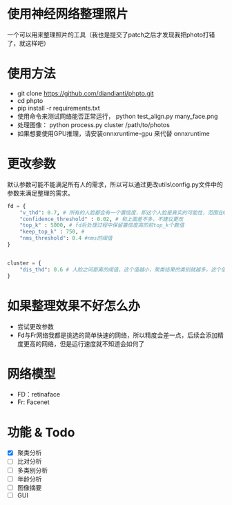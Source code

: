 # 使用神经网络整理照片

一个可以用来整理照片的工具（我也是提交了patch之后才发现我把photo打错了，就这样吧）


# 使用方法
- git clone https://github.com/diandianti/phpto.git
- cd phpto
- pip install -r requirements.txt
- 使用命令来测试网络能否正常运行， python test_align.py many_face.png
- 处理图像： python process.py cluster /path/to/photos
- 如果想要使用GPU推理，请安装onnxruntime-gpu 来代替 onnxruntime


# 更改参数
默认参数可能不能满足所有人的需求，所以可以通过更改utils\config.py文件中的参数来满足整理的需求。

```python
fd = {
    "v_thd": 0.7, # 所有的人脸都会有一个置信度，即这个人脸是真实的可能性，范围在0-1， 这个值越大识别到的人脸越少，这个值越小，识别的人脸越多（可能会混进不是人脸的东西）
    "confidence_threshold" : 0.02, # 和上面差不多，不建议更改
    "top_k" : 5000, # fd后处理过程中保留置信度高的前top_k个数值
    "keep_top_k" : 750, #
    "nms_threshold": 0.4 #nms的阈值
}


cluster = {
    "dis_thd": 0.6 # 人脸之间距离的阈值，这个值越小，聚类结果的类别就越多，这个值越大，结果类别就越少
}
```

# 如果整理效果不好怎么办
- 尝试更改参数
- Fd与Fr网络我都是挑选的简单快速的网络，所以精度会差一点，后续会添加精度更高的网络，但是运行速度就不知道会如何了

# 网络模型
- FD：retinaface
- Fr: Facenet

# 功能 & Todo
- [x] 聚类分析
- [ ] 比对分析
- [ ] 多类别分析
- [ ] 年龄分析
- [ ] 图像摘要
- [ ] GUI
